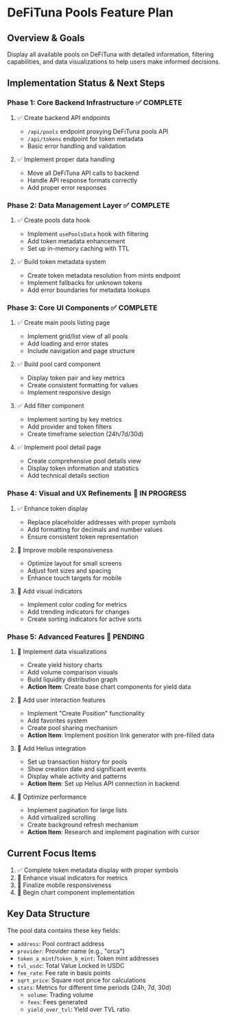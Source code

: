 # DeFiTuna Pools Feature Plan

## Overview & Goals
Display all available pools on DeFiTuna with detailed information, filtering capabilities, and data visualizations to help users make informed decisions.

## Implementation Status & Next Steps

### Phase 1: Core Backend Infrastructure ✅ COMPLETE
1. ✅ Create backend API endpoints
   - `/api/pools` endpoint proxying DeFiTuna pools API
   - `/api/tokens` endpoint for token metadata
   - Basic error handling and validation
   
2. ✅ Implement proper data handling
   - Move all DeFiTuna API calls to backend
   - Handle API response formats correctly
   - Add proper error responses

### Phase 2: Data Management Layer ✅ COMPLETE
1. ✅ Create pools data hook
   - Implement `usePoolsData` hook with filtering
   - Add token metadata enhancement
   - Set up in-memory caching with TTL
   
2. ✅ Build token metadata system
   - Create token metadata resolution from mints endpoint
   - Implement fallbacks for unknown tokens
   - Add error boundaries for metadata lookups

### Phase 3: Core UI Components ✅ COMPLETE
1. ✅ Create main pools listing page
   - Implement grid/list view of all pools
   - Add loading and error states
   - Include navigation and page structure
   
2. ✅ Build pool card component
   - Display token pair and key metrics
   - Create consistent formatting for values
   - Implement responsive design
   
3. ✅ Add filter component
   - Implement sorting by key metrics
   - Add provider and token filters
   - Create timeframe selection (24h/7d/30d)
   
4. ✅ Implement pool detail page
   - Create comprehensive pool details view
   - Display token information and statistics
   - Add technical details section

### Phase 4: Visual and UX Refinements 🚧 IN PROGRESS
1. ✅ Enhance token display
   - Replace placeholder addresses with proper symbols
   - Add formatting for decimals and number values
   - Ensure consistent token representation
   
2. 🚧 Improve mobile responsiveness
   - Optimize layout for small screens
   - Adjust font sizes and spacing
   - Enhance touch targets for mobile

3. 🚧 Add visual indicators
   - Implement color coding for metrics
   - Add trending indicators for changes
   - Create sorting indicators for active sorts

### Phase 5: Advanced Features 📝 PENDING
1. 📝 Implement data visualizations
   - Create yield history charts
   - Add volume comparison visuals
   - Build liquidity distribution graph
   - **Action Item**: Create base chart components for yield data

2. 📝 Add user interaction features
   - Implement "Create Position" functionality
   - Add favorites system
   - Create pool sharing mechanism
   - **Action Item**: Implement position link generator with pre-filled data

3. 📝 Add Helius integration
   - Set up transaction history for pools
   - Show creation date and significant events
   - Display whale activity and patterns
   - **Action Item**: Set up Helius API connection in backend

4. 📝 Optimize performance
   - Implement pagination for large lists
   - Add virtualized scrolling
   - Create background refresh mechanism
   - **Action Item**: Research and implement pagination with cursor

## Current Focus Items
1. ✅ Complete token metadata display with proper symbols
2. 🔄 Enhance visual indicators for metrics
3. 🔄 Finalize mobile responsiveness
4. 🔄 Begin chart component implementation

## Key Data Structure
The pool data contains these key fields:
- `address`: Pool contract address
- `provider`: Provider name (e.g., "orca")
- `token_a_mint`/`token_b_mint`: Token mint addresses
- `tvl_usdc`: Total Value Locked in USDC
- `fee_rate`: Fee rate in basis points
- `sqrt_price`: Square root price for calculations
- `stats`: Metrics for different time periods (24h, 7d, 30d)
  - `volume`: Trading volume
  - `fees`: Fees generated
  - `yield_over_tvl`: Yield over TVL ratio 